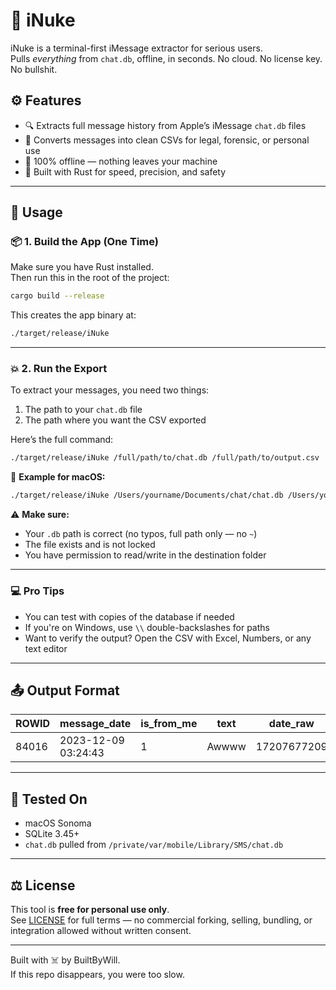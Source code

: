 # 🧨 iNuke

iNuke is a terminal-first iMessage extractor for serious users.  
Pulls *everything* from `chat.db`, offline, in seconds. No cloud. No license key. No bullshit.

## ⚙️ Features

- 🔍 Extracts full message history from Apple’s iMessage `chat.db` files
- 💾 Converts messages into clean CSVs for legal, forensic, or personal use
- 🚀 100% offline — nothing leaves your machine
- 🦀 Built with Rust for speed, precision, and safety

---

## 🧨 Usage

### 📦 1. Build the App (One Time)

Make sure you have Rust installed.  
Then run this in the root of the project:

```bash
cargo build --release
```

This creates the app binary at:

```bash
./target/release/iNuke
```

---

### 💥 2. Run the Export

To extract your messages, you need two things:

1. The path to your `chat.db` file  
2. The path where you want the CSV exported

Here’s the full command:

```bash
./target/release/iNuke /full/path/to/chat.db /full/path/to/output.csv
```

🔧 **Example for macOS:**

```bash
./target/release/iNuke /Users/yourname/Documents/chat/chat.db /Users/yourname/Documents/messages_full.csv
```

⚠️ **Make sure:**
- Your `.db` path is correct (no typos, full path only — no `~`)
- The file exists and is not locked
- You have permission to read/write in the destination folder

---

### 💻 Pro Tips

- You can test with copies of the database if needed
- If you're on Windows, use `\\` double-backslashes for paths
- Want to verify the output? Open the CSV with Excel, Numbers, or any text editor

---

## 📤 Output Format

| ROWID | message_date        | is_from_me | text     | date_raw     |
|-------|---------------------|------------|----------|--------------|
| 84016 | 2023-12-09 03:24:43 | 1          | Awwww    | 17207677209  |

---

## 🧪 Tested On

- macOS Sonoma
- SQLite 3.45+
- `chat.db` pulled from `/private/var/mobile/Library/SMS/chat.db`

---

## ⚖️ License

This tool is **free for personal use only**.  
See [LICENSE](./LICENSE) for full terms — no commercial forking, selling, bundling, or integration allowed without written consent.

---

Built with ☠️ by BuiltByWill.  
If this repo disappears, you were too slow.
